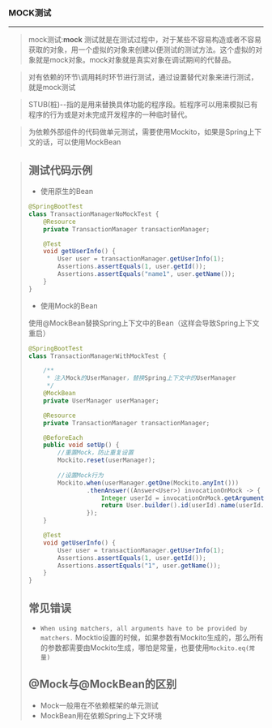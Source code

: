 ### MOCK测试

---

> mock测试:**mock** 测试就是在测试过程中，对于某些不容易构造或者不容易获取的对象，用一个虚拟的对象来创建以便测试的测试方法。这个虚拟的对象就是mock对象。mock对象就是真实对象在调试期间的代替品。

>  对有依赖的环节\调用耗时环节进行测试，通过设置替代对象来进行测试，就是mock测试

>  STUB(桩)--指的是用来替换具体功能的程序段。桩程序可以用来模拟已有程序的行为或是对未完成开发程序的一种临时替代。

> 为依赖外部组件的代码做单元测试，需要使用Mockito，如果是Spring上下文的话，可以使用MockBean

> ## 测试代码示例
>
> - 使用原生的Bean
>
> 
>
> ```java
> @SpringBootTest
> class TransactionManagerNoMockTest {
>     @Resource
>     private TransactionManager transactionManager;
> 
>     @Test
>     void getUserInfo() {
>         User user = transactionManager.getUserInfo(1);
>         Assertions.assertEquals(1, user.getId());
>         Assertions.assertEquals("name1", user.getName());
>     }
> }
> ```
>
> - 使用Mock的Bean
>
> 使用@MockBean替换Spring上下文中的Bean（这样会导致Spring上下文重启）
>
> 
>
> ```java
> @SpringBootTest
> class TransactionManagerWithMockTest {
> 
>     /**
>      * 注入Mock的UserManager，替换Spring上下文中的UserManager
>      */
>     @MockBean
>     private UserManager userManager;
> 
>     @Resource
>     private TransactionManager transactionManager;
> 
>     @BeforeEach
>     public void setUp() {
>         //重置Mock，防止重复设置
>         Mockito.reset(userManager);
>         
>         //设置Mock行为
>         Mockito.when(userManager.getOne(Mockito.anyInt()))
>                 .thenAnswer((Answer<User>) invocationOnMock -> {
>                     Integer userId = invocationOnMock.getArgument(0, Integer.class);
>                     return User.builder().id(userId).name(userId.toString()).build();
>                 });
>     }
> 
>     @Test
>     void getUserInfo() {
>         User user = transactionManager.getUserInfo(1);
>         Assertions.assertEquals(1, user.getId());
>         Assertions.assertEquals("1", user.getName());
>     }
> }
> ```
>
> ## 常见错误
>
> - `When using matchers, all arguments have to be provided by matchers.`
>    Mocktio设置的时候，如果参数有Mockito生成的，那么所有的参数都需要由Mockito生成，哪怕是常量，也要使用`Mockito.eq(常量)`
>
> ## @Mock与@MockBean的区别
>
> - Mock一般用在不依赖框架的单元测试
> - MockBean用在依赖Spring上下文环境